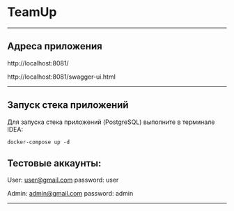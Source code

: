 # TeamUp

---
## Адреса приложения

http://localhost:8081/

http://localhost:8081/swagger-ui.html

---
## Запуск стека приложений

Для запуска стека приложений (PostgreSQL) выполните в терминале IDEA:

    docker-compose up -d
## Тестовые аккаунты:

User: 
user@gmail.com password: user

Admin: 
admin@gmail.com password: admin

---
